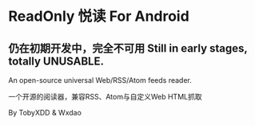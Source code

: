 ﻿ReadOnly 悦读 For Android
=========================

仍在初期开发中，完全不可用 Still in early stages, totally UNUSABLE.
--------------------------

An open-source universal Web/RSS/Atom feeds reader.

一个开源的阅读器，兼容RSS、Atom与自定义Web HTML抓取

By TobyXDD & Wxdao